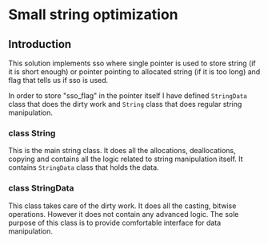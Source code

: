 # Small string optimization

## Introduction
This solution implements sso where single pointer is used to store string (if it is short enough) or pointer pointing to allocated string (if it is too long) and flag that tells us if sso is used.

In order to store "sso_flag" in the pointer itself I have defined `StringData` class that does the dirty work and `String` class that does regular string manipulation. 

### class String
This is the main string class. It does all the allocations, deallocations, copying and contains all the logic related to string manipulation itself.
It contains `StringData` class that holds the data.

### class StringData
This class takes care of the dirty work. It does all the casting, bitwise operations.
However it does not contain any advanced logic. The sole purpose of this class is to provide comfortable interface for data manipulation. 



